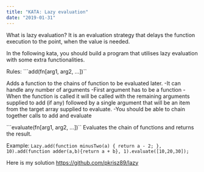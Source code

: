 ```yaml
---
title: "KATA: Lazy evaluation"
date: "2019-01-31"
---
```


What is lazy evaluation?
It is an evaluation strategy that delays the function execution to the point, when the value is needed. 

In the following kata, you should build a program that utilises lazy evaluation with some extra functionalities.

Rules:
```add(fn[arg1, arg2, …])``

Adds a function to the chains of function to be evaluated later.
-It can handle any number of arguments
-First argument has to be a function
-When the function is called it will be called with the remaining arguments
supplied to add (if any) followed by a single argument that will be an item from
the target array supplied to evaluate.
-You should be able to chain together calls to add and evaluate


```evaluate(fn[arg1, arg2, …])``
Evaluates the chain of functions and returns the result.

Example:
```Lazy.add(function minusTwo(a) { return a - 2; }, 10).add(function adder(a,b){return a + b}, 1).evaluate([10,20,30]);```

Here is my solution https://github.com/pkrisz89/lazy
